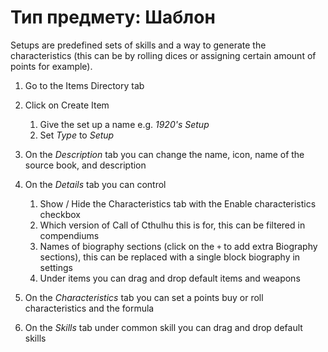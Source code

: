 # Тип предмету: Шаблон

Setups are predefined sets of skills and a way to generate the characteristics (this can be by rolling dices or assigning certain amount of points for example).

1. Go to the Items Directory tab

2. Click on Create Item

   1. Give the set up a name e.g. _1920's Setup_
   2. Set _Type_ to _Setup_

3. On the _Description_ tab you can change the name, icon, name of the source book, and description

4. On the _Details_ tab you can control

   1. Show / Hide the Characteristics tab with the Enable characteristics checkbox
   2. Which version of Call of Cthulhu this is for, this can be filtered in compendiums
   3. Names of biography sections (click on the `+` to add extra Biography sections), this can be replaced with a single block biography in settings
   4. Under items you can drag and drop default items and weapons

5. On the _Characteristics_ tab you can set a points buy or roll characteristics and the formula

6. On the _Skills_ tab under common skill you can drag and drop default skills
